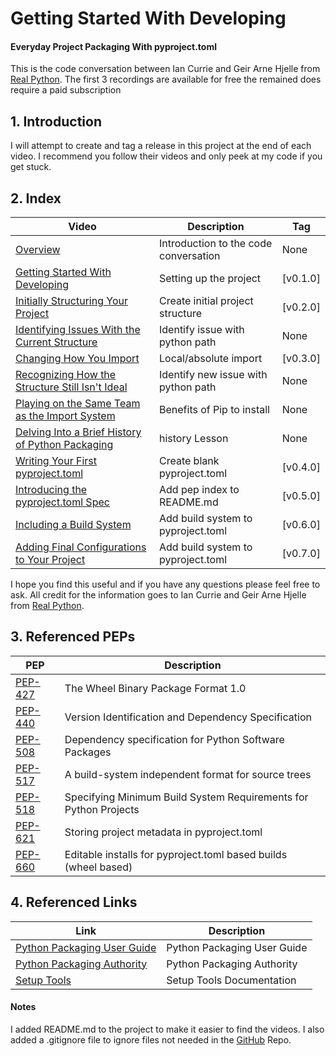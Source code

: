 # Getting Started With Developing
#### Everyday Project Packaging With pyproject.toml

This is the code conversation between Ian Currie and Geir Arne Hjelle from [Real Python](https://realpython.com).  The first 3 recordings are available for free the remained does require a paid subscription


## 1. Introduction
I will attempt to create and tag a release in this project at the end of each video. I recommend you follow their videos and only peek at my code if you get stuck.

## 2. Index

| Video                                                                                                           | Description                           | Tag      |
|-----------------------------------------------------------------------------------------------------------------|---------------------------------------|----------|
| [Overview](https://realpython.com/lessons/packaging-with-pyproject-toml-overview/)                              | Introduction to the code conversation | None     |
| [Getting Started With Developing](https://realpython.com/lessons/getting-started-with-developing/)              | Setting up the project                | [v0.1.0] |
| [Initially Structuring Your Project](https://realpython.com/lessons/initially-structuring-your-project/)        | Create initial project structure      | [v0.2.0] |
| [Identifying Issues With the Current Structure](https://realpython.com/lessons/adding-dependencies/)            | Identify issue with python path       | None     |
| [Changing How You Import](https://realpython.com/lessons/changing-how-you-import/)                              | Local/absolute import                 | [v0.3.0] |
| [Recognizing How the Structure Still Isn't Ideal](https://realpython.com/lessons/structure-still-isnt-ideal/)   | Identify new issue with python path   | None     |
| [Playing on the Same Team as the Import System](https://realpython.com/lessons/same-team-as-import-system/)     | Benefits of Pip to install            | None     |
| [Delving Into a Brief History of Python Packaging](https://realpython.com/lessons/history-of-python-packaging/) | history Lesson                        | None     |
| [Writing Your First pyproject.toml](https://realpython.com/lessons/your-first-pyproject-toml/)                  | Create blank pyproject.toml           | [v0.4.0] |
| [Introducing the pyproject.toml Spec](https://realpython.com/lessons/pyproject-toml-spec/)                      | Add pep index to README.md            | [v0.5.0] |
| [Including a Build System](https://realpython.com/lessons/including-a-build-system/)                            | Add build system to pyproject.toml    | [v0.6.0] |
| [Adding Final Configurations to Your Project](https://realpython.com/lessons/final-project-configurations/)     | Add build system to pyproject.toml    | [v0.7.0] |

I hope you find this useful and if you have any questions please feel free to ask. All credit for the information goes to Ian Currie and Geir Arne Hjelle from [Real Python](https://realpython.com).

## 3. Referenced PEPs
| PEP                                          | Description                                                      |
|----------------------------------------------|------------------------------------------------------------------|
| [PEP-427](https://peps.python.org/pep-0427/) | The Wheel Binary Package Format 1.0                              |
| [PEP-440](https://peps.python.org/pep-0440/) | Version Identification and Dependency Specification              |
| [PEP-508](https://peps.python.org/pep-0508/) | Dependency specification for Python Software Packages            |
| [PEP-517](https://peps.python.org/pep-0517/) | A build-system independent format for source trees               |
| [PEP-518](https://peps.python.org/pep-0518/) | Specifying Minimum Build System Requirements for Python Projects |
| [PEP-621](https://peps.python.org/pep-0621/) | Storing project metadata in pyproject.toml                       |
| [PEP-660](https://peps.python.org/pep-0660/) | Editable installs for pyproject.toml based builds (wheel based)  |

## 4. Referenced Links
| Link                                                         | Description                 |
|--------------------------------------------------------------|-----------------------------|
| [Python Packaging User Guide](https://packaging.python.org/) | Python Packaging User Guide |
| [Python Packaging Authority](https://www.pypa.io/en/latest/) | Python Packaging Authority  |
| [Setup Tools](https://setuptools.pypa.io/en/latest/)         | Setup Tools Documentation   |

#### Notes
I added README.md to the project to make it easier to find the videos.  I also added a .gitignore file to ignore files not needed in the [GitHub](https://github.com/glnnlhmn/snakesay) Repo.